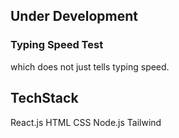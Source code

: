 ## Under Development 
### Typing Speed Test 
which does not just tells typing speed.


## TechStack
React.js
HTML
CSS
Node.js
Tailwind
